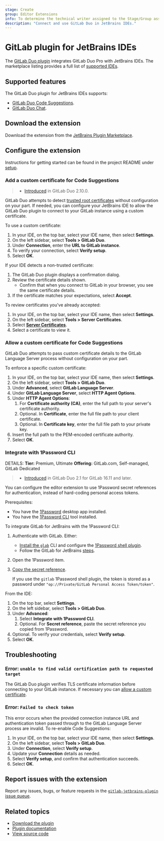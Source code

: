 ```yaml
---
stage: Create
group: Editor Extensions
info: To determine the technical writer assigned to the Stage/Group associated with this page, see https://handbook.gitlab.com/handbook/product/ux/technical-writing/#assignments
description: "Connect and use GitLab Duo in JetBrains IDEs."
---
```


# GitLab plugin for JetBrains IDEs

The [GitLab Duo plugin](https://plugins.jetbrains.com/plugin/22325-gitlab-duo) integrates GitLab Duo Pro with JetBrains IDEs. The marketplace listing provides a full list of [supported IDEs](https://plugins.jetbrains.com/plugin/22325-gitlab-duo/versions).

## Supported features

The GitLab Duo plugin for JetBrains IDEs supports:

- [GitLab Duo Code Suggestions](../../user/project/repository/code_suggestions/index.md).
- [GitLab Duo Chat](../../user/gitlab_duo_chat.md).

## Download the extension

Download the extension from the [JetBrains Plugin Marketplace](https://plugins.jetbrains.com/plugin/22325-gitlab-duo).

## Configure the extension

Instructions for getting started can be found in the project README under [setup](https://gitlab.com/gitlab-org/editor-extensions/gitlab-jetbrains-plugin#setup).

### Add a custom certificate for Code Suggestions

> - [Introduced](https://gitlab.com/gitlab-org/editor-extensions/gitlab-jetbrains-plugin/-/issues/561) in GitLab Duo 2.10.0.

GitLab Duo attempts to detect [trusted root certificates](https://www.jetbrains.com/help/idea/ssl-certificates.html)
without configuration on your part. If needed, you can configure your JetBrains IDE to allow the GitLab Duo plugin
to connect to your GitLab instance using a custom certificate.

To use a custom certificate:

1. In your IDE, on the top bar, select your IDE name, then select **Settings**.
1. On the left sidebar, select **Tools > GitLab Duo**.
1. Under **Connection**, enter the **URL to GitLab instance**.
1. To verify your connection, select **Verify setup**.
1. Select **OK**.

If your IDE detects a non-trusted certificate:

1. The GitLab Duo plugin displays a confirmation dialog.
1. Review the certificate details shown.
   - Confirm that when you connect to GitLab in your browser, you see the same certificate details.
1. If the certificate matches your expectations, select **Accept**.

To review certificates you've already accepted:

1. In your IDE, on the top bar, select your IDE name, then select **Settings**.
1. On the left sidebar, select **Tools > Server Certificates**.
1. Select [**Server Certificates**](https://www.jetbrains.com/help/idea/settings-tools-server-certificates.html).
1. Select a certificate to view it.

### Allow a custom certificate for Code Suggestions

GitLab Duo attempts to pass custom certificate details to the GitLab Language Server process without configuration on your part.

To enforce a specific custom certificate:

1. In your IDE, on the top bar, select your IDE name, then select **Settings**.
1. On the left sidebar, select **Tools > GitLab Duo**.
1. Under **Advanced**, select **GitLab Language Server**.
1. Under **GitLab Language Server**, select **HTTP Agent Options**.
1. Under **HTTP Agent Options**:
   1. For **Certificate authority (CA)**, enter the full path to your server's certificate authority.
   1. Optional. In **Certificate**, enter the full file path to your client certificate.
   1. Optional. In **Certificate key**, enter the full file path to your private key.
1. Insert the full path to the PEM-encoded certificate authority.
1. Select **OK**.

### Integrate with 1Password CLI

DETAILS:
**Tier:** Premium, Ultimate
**Offering:** GitLab.com, Self-managed, GitLab Dedicated

> - [Introduced](https://gitlab.com/gitlab-org/editor-extensions/gitlab-jetbrains-plugin/-/issues/291) in GitLab Duo 2.1 for GitLab 16.11 and later.

You can configure the editor extension to use 1Password secret references for authentication, instead of hard-coding personal access tokens.

Prerequisites:

- You have the [1Password](https://1password.com) desktop app installed.
- You have the [1Password CLI](https://developer.1password.com/docs/cli/get-started/) tool installed.

To integrate GitLab for JetBrains with the 1Password CLI:

1. Authenticate with GitLab. Either:
   - [Install the `glab`](../gitlab_cli/index.md#install-the-cli) CLI and
     configure the [1Password shell plugin](https://developer.1password.com/docs/cli/shell-plugins/gitlab/).
   - Follow the GitLab for JetBrains
     [steps](https://gitlab.com/gitlab-org/editor-extensions/gitlab-jetbrains-plugin#setup).
1. Open the 1Password item.
1. [Copy the secret reference](https://developer.1password.com/docs/cli/secret-references/#step-1-copy-secret-references).

   If you use the `gitlab` 1Password shell plugin, the token is stored as a password under `"op://Private/GitLab Personal Access Token/token"`.

From the IDE:

1. On the top bar, select **Settings**.
1. On the left sidebar, select **Tools > GitLab Duo**.
1. Under **Advanced**:
   1. Select **Integrate with 1Password CLI**.
   1. Optional. For **Secret reference**, paste the secret reference you copied from 1Password.
1. Optional. To verify your credentials, select **Verify setup**.
1. Select **OK**.

## Troubleshooting

### Error: `unable to find valid certification path to requested target`

The GitLab Duo plugin verifies TLS certificate information before connecting to your GitLab instance.
If necessary you can [allow a custom certificate](#allow-a-custom-certificate-for-code-suggestions).

### Error: `Failed to check token`

This error occurs when the provided connection instance URL and authentication token passed through to the
GitLab Language Server process are invalid. To re-enable Code Suggestions:

1. In your IDE, on the top bar, select your IDE name, then select **Settings**.
1. On the left sidebar, select **Tools > GitLab Duo**.
1. Under **Connection**, select **Verify setup**.
1. Update your **Connection** details as needed.
1. Select **Verify setup**, and confirm that authentication succeeds.
1. Select **OK**.

## Report issues with the extension

Report any issues, bugs, or feature requests in the
[`gitlab-jetbrains-plugin` issue queue](https://gitlab.com/gitlab-org/editor-extensions/gitlab-jetbrains-plugin/-/issues).

## Related topics

- [Download the plugin](https://plugins.jetbrains.com/plugin/22325-gitlab-duo)
- [Plugin documentation](https://gitlab.com/gitlab-org/editor-extensions/gitlab-jetbrains-plugin/-/blob/main/README.md)
- [View source code](https://gitlab.com/gitlab-org/editor-extensions/gitlab-jetbrains-plugin)
